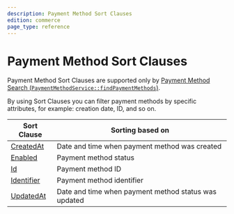 ```yaml
---
description: Payment Method Sort Clauses
edition: commerce
page_type: reference
---
```



# Payment Method Sort Clauses

Payment Method Sort Clauses are supported only by [Payment Method Search (`PaymentMethodService::findPaymentMethods`)](payment_method_api.md#get-multiple-payment-methods).

By using Sort Clauses you can filter payment methods by specific attributes, for example: creation date, ID, and so on.

| Sort Clause | Sorting based on |
|-----|-----|
|[CreatedAt](payment_method_createdat_sort_clause.md)|Date and time when payment method was created|
|[Enabled](payment_method_enabled_sort_clause.md)|Payment method status|
|[Id](payment_method_id_sort_clause.md)|Payment method ID|
|[Identifier](payment_method_identifier_sort_clause.md)|Payment method identifier|
|[UpdatedAt](payment_method_updatedat_sort_clause.md)|Date and time when payment method status was updated|
